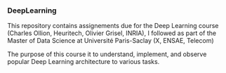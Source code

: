 ### DeepLearning

This repository contains assignements due for the Deep Learning course (Charles Ollion, Heuritech, Olivier Grisel, INRIA),  I followed as part of the Master of Data Science at Université Paris-Saclay (X, ENSAE, Telecom)

The purpose of this course it to understand, implement, and observe popular Deep Learning architecture to various tasks. 

